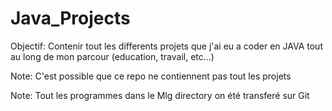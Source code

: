 # Java_Projects

Objectif: Contenir tout les differents projets que j'ai eu a coder en JAVA tout au long de mon parcour (education, travail, etc...)

Note: C'est possible que ce repo ne contiennent pas tout les projets

Note: Tout les programmes dans le Mlg directory on été transferé sur Git
